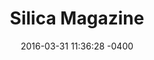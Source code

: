 ---
layout: caseStudy
title:  "Silica Magazine"
date:   2016-03-31 11:36:28 -0400
categories: case-studies
link: http://silicamag.com
projectDate: 2016

#copy
description: Design of brand identity / ecosystem, and responsive website.
role: Creative Director – Digital and Interactive Design – Creative Coding
location: NYC 

blurb1: I joined up with Editor-In-Chief <a href="http://twitter.com/ivesstive" target="_blank">Casey Halter</a> (writer for POZ, VICE, Betaworks) and Managing Editor <a href="">Shannon Lee</a> (producer for NOWNESS, David Byrne, Arielle De Pinto) to spearhead the first issue of Silica Magazine, a geographic travel guide to our changing planet in the digital era. I sought to carve out a niche for Silica's identity using proto-trend internet culture aesthetics, cutting-edge interactive multimedia, and crystal-clear editorial design.

blurb2: The first issue of Silica Magazine is focused on lakes and freshwater. I wanted the art direction to reflects this, using aquatic designs as vessels for establishing context and enriching the thematic feeling. In one story, I worked with shader-specialist <a href="http://twitter.com/whoisbma" target="_blank">Bryan Ma</a> in creating a real-time rendered water environment to serve as a backdrop for the music feature <a href="http://silicamag.com/gallery/glacier-recordings" target="_blank">In Resurrection Bay</a>, where the featured musician traveled to Alaska to digitally record the sounds of melting glaciers. In our atmospheric video feature NOBODIES, we produced a video paired with a report covering the state California's dying Salton Sea – now exacerbated by prevailing drought conditions.

blurb3: Silica Mag's primary design challenge was addressing the question "How can we make environmental reporting sexy and relevant?" We shed the tree-hugger trappings associated with environmental discourse and went with an edgy art-house look inspired by netart and zine culture. This goes along with our philosophy of "come for the art, stay for the science" which drives traffic and fulfills the non-profit's funders' goals.

---